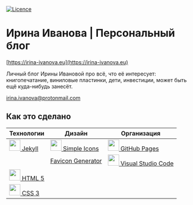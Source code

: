 [![Licence](https://img.shields.io/badge/License-MIT-green.svg)](LICENSE)

# Ирина Иванова | Персональный блог

[https://irina-ivanova.eu](https://irina-ivanova.eu)

Личный блог Ирины Ивановой про всё, что её интересует: книгопечатание, виниловые пластинки, дети, инвестиции, может быть ещё куда-нибудь занесёт.

[irina.ivanova@protonmail.com](mailto:irina.ivanova@protonmail.com)

## Как это сделано

| **Технологии** | **Дизайн** | **Организация** |
| -------------- | ---------- | --------------- |
| [<img src="https://simpleicons.org/icons/jekyll.svg" width="30"/> Jekyll](https://jekyllrb.com) | [<img src="https://simpleicons.org/icons/simpleicons.svg" width="30"> Simple Icons](https://simpleicons.org) | [<img src="https://simpleicons.org/icons/github.svg" width="30"> GitHub Pages](https://pages.github.com) |
| | [Favicon Generator](https://realfavicongenerator.net) | [<img src="https://simpleicons.org/icons/visualstudiocode.svg" width="30"> Visual Studio Code](https://code.visualstudio.com) |
| [<img src="https://simpleicons.org/icons/html5.svg" width="30"> HTML 5](https://www.w3.org/TR/html5/) | | |
| [<img src="https://simpleicons.org/icons/css3.svg" width="30"> CSS 3](https://www.w3schools.com/css/css3_intro.asp) | | |
